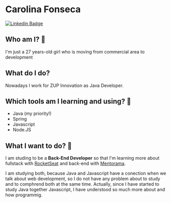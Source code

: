 # Carolina Fonseca
   [![Linkedin Badge](https://img.shields.io/badge/-Carolina%20Fonseca-292929?style=flat-square&logo=Linkedin&logoColor=white&link=https://www.linkedin.com/in/carolina-fonseca-681b0a7a/)](https://www.linkedin.com/in/carolina-fonseca-681b0a7a/)

## Who am I? 📝
I'm just a 27 years-old girl who is moving from commercial area to development

## What do I do?
Nowadays I work for ZUP Innovation as Java Developer.

## Which tools am I learning and using? :construction_worker:
- Java (my priority!)
- Spring
- Javascript
- Node.JS


## What I want to do? 🚀
I am studing to be a **Back-End Developer** so that I'm learning more about fullstack with [RocketSeat](https://rocketseat.com.br/ "RocketSeat") and back-end with [Mentorama](https://mentorama.co/).

I am studying both, because Java and Javascript have a conection when we talk about web development, so I do not have any problem about to study and to comphrend both at the same time. Actually, since I have started to study Java together Javascript, I have understood so much more about and how programmig.
